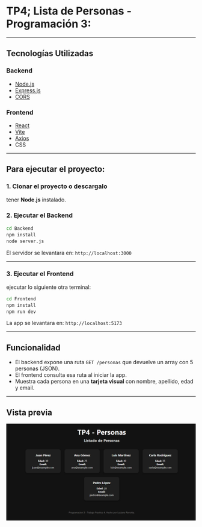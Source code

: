 # TP4; Lista de Personas - Programación 3:

---

## Tecnologías Utilizadas

### Backend
- [Node.js](https://nodejs.org/)
- [Express.js](https://expressjs.com/)
- [CORS](https://www.npmjs.com/package/cors)

### Frontend
- [React](https://react.dev/)
- [Vite](https://vitejs.dev/)
- [Axios](https://axios-http.com/)
- CSS

---

## Para ejecutar el proyecto:

### 1. Clonar el proyecto o descargalo

  tener **Node.js** instalado.

### 2. Ejecutar el Backend

```bash
cd Backend
npm install
node server.js
```

El servidor se levantara en: `http://localhost:3000`

---

### 3. Ejecutar el Frontend

ejecutar lo siguiente otra terminal:

```bash
cd Frontend
npm install
npm run dev
```

La app se levantara en: `http://localhost:5173`

---

## Funcionalidad

- El backend expone una ruta `GET /personas` que devuelve un array con 5 personas (JSON).
- El frontend consulta esa ruta al iniciar la app.
- Muestra cada persona en una **tarjeta visual** con nombre, apellido, edad y email.

---

## Vista previa

![Preview](./public/preview.png)